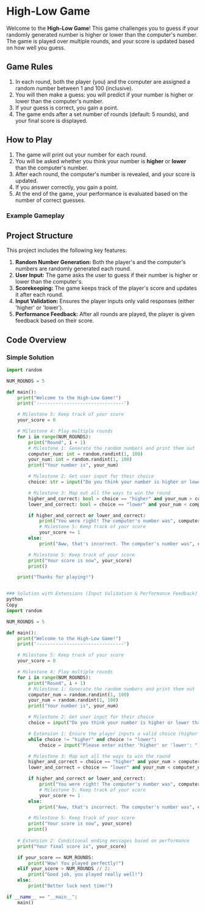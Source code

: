 # High-Low Game

Welcome to the **High-Low Game**! This game challenges you to guess if your randomly generated number is higher or lower than the computer's number. The game is played over multiple rounds, and your score is updated based on how well you guess.

## Game Rules

1. In each round, both the player (you) and the computer are assigned a random number between 1 and 100 (inclusive).
2. You will then make a guess: you will predict if your number is higher or lower than the computer's number.
3. If your guess is correct, you gain a point.
4. The game ends after a set number of rounds (default: 5 rounds), and your final score is displayed.

## How to Play

1. The game will print out your number for each round.
2. You will be asked whether you think your number is **higher** or **lower** than the computer's number.
3. After each round, the computer's number is revealed, and your score is updated.
4. If you answer correctly, you gain a point.
5. At the end of the game, your performance is evaluated based on the number of correct guesses.

### Example Gameplay


## Project Structure

This project includes the following key features:

1. **Random Number Generation:** Both the player's and the computer's numbers are randomly generated each round.
2. **User Input:** The game asks the user to guess if their number is higher or lower than the computer's.
3. **Scorekeeping:** The game keeps track of the player's score and updates it after each round.
4. **Input Validation:** Ensures the player inputs only valid responses (either 'higher' or 'lower').
5. **Performance Feedback:** After all rounds are played, the player is given feedback based on their score.




## Code Overview

### Simple Solution

```python
import random

NUM_ROUNDS = 5

def main():
    print("Welcome to the High-Low Game!")
    print('--------------------------------')

    # Milestone 5: Keep track of your score
    your_score = 0

    # Milestone 4: Play multiple rounds
    for i in range(NUM_ROUNDS):
        print("Round", i + 1)
        # Milestone 1: Generate the random numbers and print them out
        computer_num: int = random.randint(1, 100)
        your_num: int = random.randint(1, 100)
        print("Your number is", your_num)

        # Milestone 2: Get user input for their choice
        choice: str = input("Do you think your number is higher or lower than the computer's?: ")

        # Milestone 3: Map out all the ways to win the round
        higher_and_correct: bool = choice == "higher" and your_num > computer_num
        lower_and_correct: bool = choice == "lower" and your_num < computer_num

        if higher_and_correct or lower_and_correct:
            print("You were right! The computer's number was", computer_num)
            # Milestone 5: Keep track of your score
            your_score += 1
        else: 
            print("Aww, that's incorrect. The computer's number was", computer_num)

        # Milestone 5: Keep track of your score
        print("Your score is now", your_score)
        print()

    print("Thanks for playing!")


### Solution with Extensions (Input Validation & Performance Feedback)
python
Copy
import random

NUM_ROUNDS = 5

def main():
    print("Welcome to the High-Low Game!")
    print('--------------------------------')

    # Milestone 5: Keep track of your score
    your_score = 0

    # Milestone 4: Play multiple rounds
    for i in range(NUM_ROUNDS):
        print("Round", i + 1)
        # Milestone 1: Generate the random numbers and print them out
        computer_num = random.randint(1, 100)
        your_num = random.randint(1, 100)
        print("Your number is", your_num)

        # Milestone 2: Get user input for their choice
        choice = input("Do you think your number is higher or lower than the computer's?: ")

        # Extension 1: Ensure the player inputs a valid choice (higher or lower)
        while choice != "higher" and choice != "lower":
            choice = input("Please enter either 'higher' or 'lower': ")

        # Milestone 3: Map out all the ways to win the round
        higher_and_correct = choice == "higher" and your_num > computer_num
        lower_and_correct = choice == "lower" and your_num < computer_num

        if higher_and_correct or lower_and_correct:
            print("You were right! The computer's number was", computer_num)
            # Milestone 5: Keep track of your score
            your_score += 1 
        else: 
            print("Aww, that's incorrect. The computer's number was", computer_num)

        # Milestone 5: Keep track of your score
        print("Your score is now", your_score)
        print()
    
    # Extension 2: Conditional ending messages based on performance
    print("Your final score is", your_score)

    if your_score == NUM_ROUNDS:
        print("Wow! You played perfectly!")
    elif your_score > NUM_ROUNDS // 2:
        print("Good job, you played really well!")
    else:
        print("Better luck next time!")

if __name__ == "__main__":
    main()
